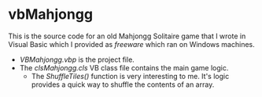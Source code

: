 # vbMahjongg
This is the source code for an old Mahjongg Solitaire game that I wrote in Visual Basic which I provided as *freeware* which ran on Windows machines.

- *VBMahjongg.vbp* is the project file.
- The *clsMahjongg.cls* VB class file contains the main game logic.
  - The *ShuffleTiles()* function is very interesting to me. It's logic provides a quick way to shuffle the contents of an array.
